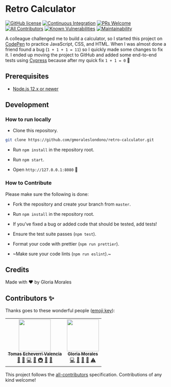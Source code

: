 # Retro Calculator

[![GitHub license](https://img.shields.io/badge/license-MIT-blue.svg)](https://github.com/gmoraleslondono/retro-calculator/blob/master/LICENSE) [![Continuous Integration](https://github.com/gmoraleslondono/retro-calculator/workflows/Continuous%20Integration/badge.svg)](https://github.com/gmoraleslondono/retro-calculator/actions?query=workflow%3A%22Continuous+Integration%22) [![PRs Welcome](https://img.shields.io/badge/PRs-welcome-brightgreen.svg)](https://egghead.io/series/how-to-contribute-to-an-open-source-project-on-github) [![All Contributors](https://img.shields.io/badge/all_contributors-1-orange.svg)](#contributors-✨) [![Known Vulnerabilities](https://snyk.io/test/github/gmoraleslondono/retro-calculator/badge.svg)](https://snyk.io/test/github/gmoraleslondono/retro-calculator) [![Maintainability](https://api.codeclimate.com/v1/badges/7c3c40739251b674d92b/maintainability)](https://codeclimate.com/github/gmoraleslondono/retro-calculator/maintainability)

A colleague challenged me to build a calculator, so I started this project on [CodePen](https://codepen.io/gmoraleslondono/pen/JjdopWy) to practice JavaScript, CSS, and HTML.
When I was almost done a friend found a bug (`1 + 1 + 1 = 11`) so I quickly made some changes to fix it. I ended up moving the project to GitHub and added some end-to-end tests using [Cypress](https://www.cypress.io/) because after my quick fix `1 + 1 = 0` 🙈

## Prerequisites

- [Node.js 12.x or newer](https://nodejs.org/en/download/)

## Development

### How to run locally

- Clone this repository.

```sh
git clone https://github.com/gmoraleslondono/retro-calculator.git
```

- Run `npm install` in the repository root.

- Run `npm start`.

- Open `http://127.0.0.1:8080` 🚀

### How to Contribute

Please make sure the following is done:

- Fork the repository and create your branch from `master`.

- Run `npm install` in the repository root.

- If you’ve fixed a bug or added code that should be tested, add tests!

- Ensure the test suite passes (`npm test`).

- Format your code with prettier (`npm run prettier`).

- ~Make sure your code lints (`npm run eslint`).~

## Credits

Made with ❤ by Gloria Morales

## Contributors ✨

Thanks goes to these wonderful people ([emoji key](https://allcontributors.org/docs/en/emoji-key)):

<!-- ALL-CONTRIBUTORS-LIST:START - Do not remove or modify this section -->
<!-- prettier-ignore-start -->
<!-- markdownlint-disable -->
<table>
  <tr>
    <td align="center"><a href="https://about.me/tomechval"><img src="https://avatars1.githubusercontent.com/u/3720424?v=4" width="100px;" alt=""/><br /><sub><b>Tomas Echeverri Valencia</b></sub></a><br /><a href="https://github.com/gmoraleslondono/retro-calculator/commits?author=techeverri" title="Documentation">📖</a> <a href="https://github.com/gmoraleslondono/retro-calculator/issues?q=author%3Atecheverri" title="Bug reports">🐛</a> <a href="https://github.com/gmoraleslondono/retro-calculator/commits?author=techeverri" title="Code">💻</a> <a href="#ideas-techeverri" title="Ideas, Planning, & Feedback">🤔</a> <a href="#infra-techeverri" title="Infrastructure (Hosting, Build-Tools, etc)">🚇</a> <a href="#projectManagement-techeverri" title="Project Management">📆</a> <a href="https://github.com/gmoraleslondono/retro-calculator/pulls?q=is%3Apr+reviewed-by%3Atecheverri" title="Reviewed Pull Requests">👀</a></td>
    <td align="center"><a href="http://gmoraleslondono.com"><img src="https://avatars2.githubusercontent.com/u/20589565?v=4" width="100px;" alt=""/><br /><sub><b>Gloria Morales</b></sub></a><br /><a href="https://github.com/gmoraleslondono/retro-calculator/commits?author=gmoraleslondono" title="Code">💻</a> <a href="https://github.com/gmoraleslondono/retro-calculator/commits?author=gmoraleslondono" title="Documentation">📖</a> <a href="#design-gmoraleslondono" title="Design">🎨</a> <a href="https://github.com/gmoraleslondono/retro-calculator/pulls?q=is%3Apr+reviewed-by%3Agmoraleslondono" title="Reviewed Pull Requests">👀</a> <a href="https://github.com/gmoraleslondono/retro-calculator/commits?author=gmoraleslondono" title="Tests">⚠️</a></td>
  </tr>
</table>

<!-- markdownlint-enable -->
<!-- prettier-ignore-end -->

<!-- ALL-CONTRIBUTORS-LIST:END -->

This project follows the [all-contributors](https://github.com/all-contributors/all-contributors) specification. Contributions of any kind welcome!
